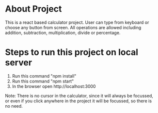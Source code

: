 # About Project

This is a react based calculator project. User can type from keyboard or choose any button from screen. All operations are allowed including addition, subtraction, multiplication, divide or percentage.

# Steps to run this project on local server

1. Run this command "npm install"
2. Run this command "npm start"
3. In the browser open http://localhost:3000

Note: There is no cursor in the calculator, since it will always be focussed, or even if you click anywhere in the project it will be focussed, so there is no need.